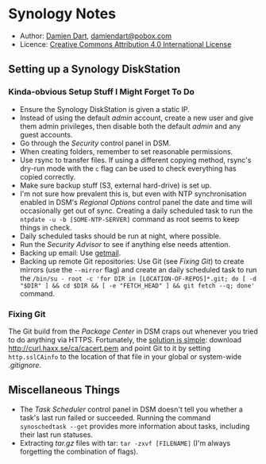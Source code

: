 Synology Notes
==============

  - Author: [Damien Dart][1], <damiendart@pobox.com>
  - Licence: [Creative Commons Attribution 4.0 International License][2]

[1]: <http://www.robotinaponcho.net/>
[2]: <http://creativecommons.org/licenses/by/4.0/>


Setting up a Synology DiskStation
---------------------------------

### Kinda-obvious Setup Stuff I Might Forget To Do

  - Ensure the Synology DiskStation is given a static IP.
  - Instead of using the default _admin_ account, create a new user and
    give them admin privileges, then disable both the default _admin_
    and any guest accounts.
  - Go through the _Security_ control panel in DSM.
  - When creating folders, remember to set reasonable permissions.
  - Use rsync to transfer files. If using a different copying method,
    rsync's dry-run mode with the `c` flag can be used to check
    everything has copied correctly.
  - Make sure backup stuff (S3, external hard-drive) is set up.
  - I'm not sure how prevalent this is, but even with NTP
    synchronisation enabled in DSM's _Regional Options_ control panel
    the date and time will occasionally get out of sync. Creating a
    daily scheduled task to run the `ntpdate -u -b [SOME-NTP-SERVER]`
    command as root seems to keep things in check.
  - Daily scheduled tasks should be run at night, where possible.
  - Run the _Security Advisor_ to see if anything else needs attention.
  - Backing up email: Use [getmail][3].
  - Backing up remote Git repositories: Use Git (see _Fixing Git_) to
    create mirrors (use the `--mirror` flag) and create an
    daily scheduled task to run the `/bin/su - root -c 'for DIR
    in [LOCATION-OF-REPOS]*.git; do [ -d "$DIR" ] && cd $DIR && [ -e
    "FETCH_HEAD" ] && git fetch --q; done'` command.

[3]: <http://pyropus.ca/software/getmail/>

### Fixing Git

The Git build from the _Package Center_ in DSM craps out whenever you
tried to do anything via HTTPS. Fortunately, the [solution is
simple][4]: download <http://curl.haxx.se/ca/cacert.pem> and point Git
to it by setting `http.sslCAinfo` to the location of that file in your
global or system-wide _.gitignore_.

[4]: <http://stackoverflow.com/a/8467406>


Miscellaneous Things
--------------------

  - The _Task Scheduler_ control panel in DSM doesn't tell you whether a
    task's last run failed or succeeded.  Running the command
    `synoschedtask --get` provides more information about tasks,
    including their last run statuses.
  - Extracting _tar.gz_ files with tar: `tar -zxvf [FILENAME]` (I'm
    always forgetting the combination of flags).
